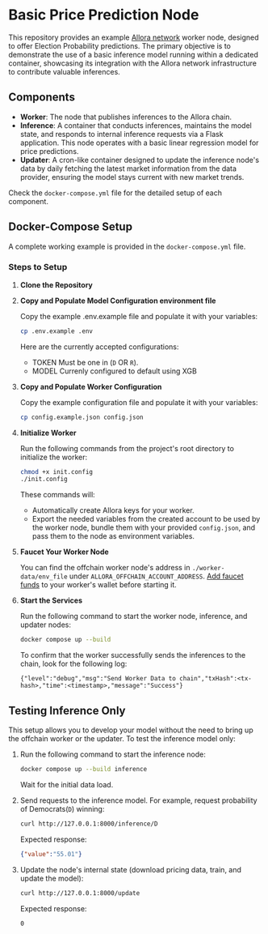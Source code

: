 # Basic Price Prediction Node

This repository provides an example [Allora network](https://docs.allora.network/) worker node, designed to offer Election Probability predictions. The primary objective is to demonstrate the use of a basic inference model running within a dedicated container, showcasing its integration with the Allora network infrastructure to contribute valuable inferences.

## Components

- **Worker**: The node that publishes inferences to the Allora chain.
- **Inference**: A container that conducts inferences, maintains the model state, and responds to internal inference requests via a Flask application. This node operates with a basic linear regression model for price predictions.
- **Updater**: A cron-like container designed to update the inference node's data by daily fetching the latest market information from the data provider, ensuring the model stays current with new market trends.

Check the `docker-compose.yml` file for the detailed setup of each component.

## Docker-Compose Setup

A complete working example is provided in the `docker-compose.yml` file.

### Steps to Setup

1. **Clone the Repository**
2. **Copy and Populate Model Configuration environment file**
    
    Copy the example .env.example file and populate it with your variables:
    ```sh
    cp .env.example .env
    ```

    Here are the currently accepted configurations:
    - TOKEN
    Must be one in (`D` OR `R`). 
    - MODEL
    Currenly configured to default using XGB

3. **Copy and Populate Worker Configuration**

    Copy the example configuration file and populate it with your variables:
    ```sh
    cp config.example.json config.json
    ```

4. **Initialize Worker**
    
    Run the following commands from the project's root directory to initialize the worker:
    ```sh
    chmod +x init.config
    ./init.config
    ```
    These commands will:
    - Automatically create Allora keys for your worker.
    - Export the needed variables from the created account to be used by the worker node, bundle them with your provided `config.json`, and pass them to the node as environment variables.

5. **Faucet Your Worker Node**
    
    You can find the offchain worker node's address in `./worker-data/env_file` under `ALLORA_OFFCHAIN_ACCOUNT_ADDRESS`. [Add faucet funds](https://docs.allora.network/devs/get-started/setup-wallet#add-faucet-funds) to your worker's wallet before starting it.

6. **Start the Services**
    
    Run the following command to start the worker node, inference, and updater nodes:
    ```sh
    docker compose up --build
    ```
    To confirm that the worker successfully sends the inferences to the chain, look for the following log:
    ```
    {"level":"debug","msg":"Send Worker Data to chain","txHash":<tx-hash>,"time":<timestamp>,"message":"Success"}
    ```

## Testing Inference Only

This setup allows you to develop your model without the need to bring up the offchain worker or the updater. To test the inference model only:

1. Run the following command to start the inference node:
    ```sh
    docker compose up --build inference
    ```
    Wait for the initial data load.

2. Send requests to the inference model. For example, request probability of Democrats(`D`) winning:
    
    ```sh
    curl http://127.0.0.1:8000/inference/D
    ```
    Expected response:
    ```json
    {"value":"55.01"}
    ```

3. Update the node's internal state (download pricing data, train, and update the model):
    
    ```sh
    curl http://127.0.0.1:8000/update
    ```
    Expected response:
    ```sh
    0
    ```
